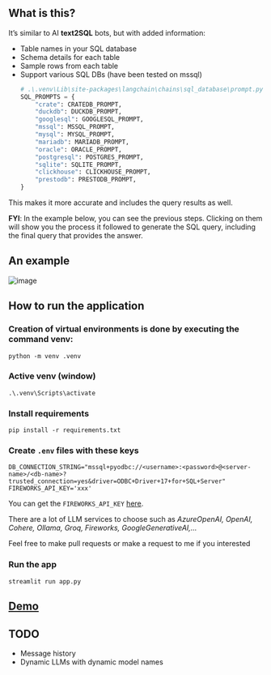 ## What is this?
It’s similar to AI **text2SQL** bots, but with added information:
- Table names in your SQL database
- Schema details for each table
- Sample rows from each table
- Support various SQL DBs (have been tested on mssql)
  ```py
  # .\.venv\Lib\site-packages\langchain\chains\sql_database\prompt.py
  SQL_PROMPTS = {
      "crate": CRATEDB_PROMPT,
      "duckdb": DUCKDB_PROMPT,
      "googlesql": GOOGLESQL_PROMPT,
      "mssql": MSSQL_PROMPT,
      "mysql": MYSQL_PROMPT,
      "mariadb": MARIADB_PROMPT,
      "oracle": ORACLE_PROMPT,
      "postgresql": POSTGRES_PROMPT,
      "sqlite": SQLITE_PROMPT,
      "clickhouse": CLICKHOUSE_PROMPT,
      "prestodb": PRESTODB_PROMPT,
  }
  ```
This makes it more accurate and includes the query results as well.

**FYI**: In the example below, you can see the previous steps. Clicking on them will show you the process it followed to generate the SQL query, including the final query that provides the answer.

## An example

![image](https://github.com/user-attachments/assets/dba0ea54-c644-4234-a5e4-26fc18fd50d7)

## How to run the application

### Creation of virtual environments is done by executing the command venv:

`python -m venv .venv`

### Active venv (window)

`.\.venv\Scripts\activate`

### Install requirements

`pip install -r requirements.txt`

### Create `.env` files with these keys

```.env
DB_CONNECTION_STRING="mssql+pyodbc://<username>:<password>@<server-name>/<db-name>?trusted_connection=yes&driver=ODBC+Driver+17+for+SQL+Server"
FIREWORKS_API_KEY='xxx'
```

You can get the `FIREWORKS_API_KEY` [here](https://fireworks.ai/account/api-keys). 

There are a lot of LLM services to choose such as *AzureOpenAI, OpenAI, Cohere, Ollama, Groq, Fireworks, GoogleGenerativeAI,...*

Feel free to make pull requests or make a request to me if you interested
### Run the app

`streamlit run app.py`

## [Demo](https://minh-sql-agent.streamlit.app/)

## TODO

- Message history
- Dynamic LLMs with dynamic model names
